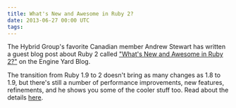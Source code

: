 ```yaml
---
title: What's New and Awesome in Ruby 2?
date: 2013-06-27 00:00 UTC
tags:
---
```


The Hybrid Group's favorite Canadian member Andrew Stewart has written a guest blog post about Ruby 2 called ["What's New and Awesome in Ruby 2?"](https://blog.engineyard.com/2013/whats-new-and-awesome-in-ruby-2) on the Engine Yard Blog.

The transition from Ruby 1.9 to 2 doesn't bring as many changes as 1.8 to 1.9, but there's still a number of performance improvements, new features, refinements, and he shows you some of the cooler stuff too. Read about the details [here](https://blog.engineyard.com/2013/whats-new-and-awesome-in-ruby-2).

